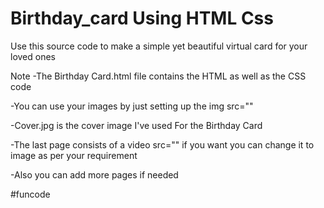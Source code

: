 # Birthday_card Using HTML Css
Use this source code to make a simple yet beautiful virtual card for your loved ones

Note
-The Birthday Card.html file contains the HTML as well as the CSS code

-You can use your images by just setting up the img src=""

-Cover.jpg is the cover image I've used For the Birthday Card

-The last page consists of a video src="" if you want you can change it to image as per your requirement

-Also you can add more pages if needed

#funcode
